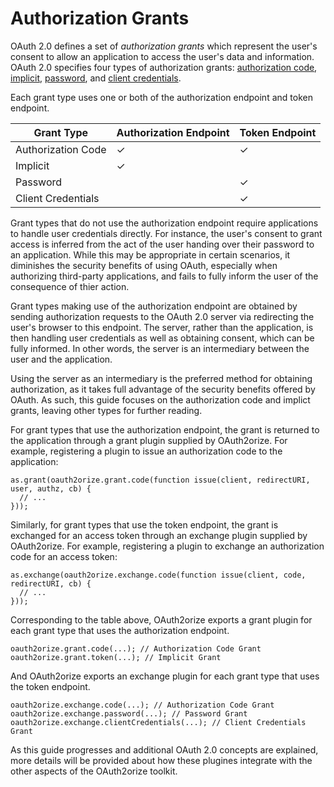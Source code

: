 # Authorization Grants

OAuth 2.0 defines a set of _authorization grants_ which represent the user's
consent to allow an application to access the user's data and information.
OAuth 2.0 specifies four types of authorization grants: [authorization code](https://datatracker.ietf.org/doc/html/rfc6749#section-1.3.1),
[implicit](https://datatracker.ietf.org/doc/html/rfc6749#section-1.3.2),
[password](https://datatracker.ietf.org/doc/html/rfc6749#section-1.3.3), and
[client credentials](https://datatracker.ietf.org/doc/html/rfc6749#section-1.3.4).

Each grant type uses one or both of the authorization endpoint and token
endpoint.

| Grant Type         | Authorization Endpoint | Token Endpoint |
| ------------------ | ---------------------- | -------------- |
| Authorization Code | &check;                | &check;        |
| Implicit           | &check;                |                |
| Password           |                        | &check;        |
| Client Credentials |                        | &check;        |

Grant types that do not use the authorization endpoint require applications to
handle user credentials directly.  For instance, the user's consent to grant
access is inferred from the act of the user handing over their password to an
application.  While this may be appropriate in certain scenarios, it diminishes
the security benefits of using OAuth, especially when authorizing third-party
applications, and fails to fully inform the user of the consequence of thier
action.

Grant types making use of the authorization endpoint are obtained by sending
authorization requests to the OAuth 2.0 server via redirecting the user's
browser to this endpoint.  The server, rather than the application, is then
handling user credentials as well as obtaining consent, which can be fully
informed.  In other words, the server is an intermediary between the user and
the application.

Using the server as an intermediary is the preferred method for obtaining
authorization, as it takes full advantage of the security benefits offered by
OAuth.  As such, this guide focuses on the authorization code and implict
grants, leaving other types for further reading.

For grant types that use the authorization endpoint, the grant is returned to
the application through a grant plugin supplied by OAuth2orize.  For example,
registering a plugin to issue an authorization code to the application:

```
as.grant(oauth2orize.grant.code(function issue(client, redirectURI, user, authz, cb) {
  // ...
}));
```

Similarly, for grant types that use the token endpoint, the grant is exchanged
for an access token through an exchange plugin supplied by OAuth2orize.  For
example, registering a plugin to exchange an authorization code for an access
token:

```
as.exchange(oauth2orize.exchange.code(function issue(client, code, redirectURI, cb) {
  // ...
}));
```

Corresponding to the table above, OAuth2orize exports a grant plugin for each
grant type that uses the authorization endpoint.

```
oauth2orize.grant.code(...); // Authorization Code Grant
oauth2orize.grant.token(...); // Implicit Grant
```

And OAuth2orize exports an exchange plugin for each grant type that uses the
token endpoint.

```
oauth2orize.exchange.code(...); // Authorization Code Grant
oauth2orize.exchange.password(...); // Password Grant
oauth2orize.exchange.clientCredentials(...); // Client Credentials Grant
```

As this guide progresses and additional OAuth 2.0 concepts are explained, more
details will be provided about how these plugines integrate with the other
aspects of the OAuth2orize toolkit.
